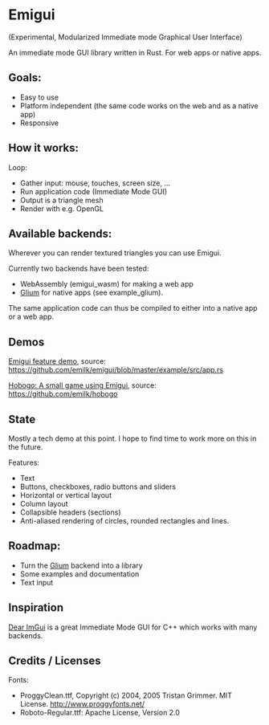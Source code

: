 # Emigui
(Experimental, Modularized Immediate mode Graphical User Interface)

An immediate mode GUI library written in Rust. For web apps or native apps.

## Goals:
* Easy to use
* Platform independent (the same code works on the web and as a native app)
* Responsive

## How it works:
Loop:
* Gather input: mouse, touches, screen size, ...
* Run application code (Immediate Mode GUI)
* Output is a triangle mesh
* Render with e.g. OpenGL

## Available backends:
Wherever you can render textured triangles you can use Emigui.

Currently two backends have been tested:
* WebAssembly (emigui_wasm) for making a web app
* [Glium](https://github.com/glium/glium) for native apps (see example_glium).

The same application code can thus be compiled to either into a native app or a web app.

## Demos
[Emigui feature demo](https://emilk.github.io/emigui/index.html), source: https://github.com/emilk/emigui/blob/master/example/src/app.rs

[Hobogo: A small game using Emigui](https://emilk.github.io/hobogo/index.html), source: https://github.com/emilk/hobogo

## State
Mostly a tech demo at this point. I hope to find time to work more on this in the future.

Features:

* Text
* Buttons, checkboxes, radio buttons and sliders
* Horizontal or vertical layout
* Column layout
* Collapsible headers (sections)
* Anti-aliased rendering of circles, rounded rectangles and lines.

## Roadmap:
* Turn the [Glium](https://github.com/glium/glium) backend into a library
* Some examples and documentation
* Text input

## Inspiration
[Dear ImGui](https://github.com/ocornut/imgui) is a great Immediate Mode GUI for C++ which works with many backends.

## Credits / Licenses
Fonts:
* ProggyClean.ttf, Copyright (c) 2004, 2005 Tristan Grimmer. MIT License. http://www.proggyfonts.net/
* Roboto-Regular.ttf: Apache License, Version 2.0

